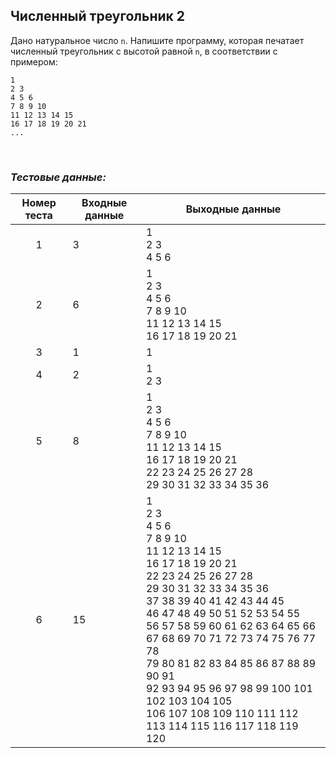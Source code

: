 ## Численный треугольник 2

Дано натуральное число <code>n</code>. Напишите программу, которая печатает численный треугольник с высотой равной <code>n</code>, в соответствии с примером:

    1
    2 3
    4 5 6
    7 8 9 10
    11 12 13 14 15
    16 17 18 19 20 21
    ...

<br>

### *Тестовые данные:*

| Номер теста | Входные данные | Выходные данные                                                                                                                                                                                                                                                                                                                                                                                                                    |
|:-----------:|----------------|------------------------------------------------------------------------------------------------------------------------------------------------------------------------------------------------------------------------------------------------------------------------------------------------------------------------------------------------------------------------------------------------------------------------------------|
|      1      | 3              | 1<br>2 3<br>4 5 6                                                                                                                                                                                                                                                                                                                                                                                                                  |
|      2      | 6              | 1<br>2 3<br>4 5 6<br>7 8 9 10<br>11 12 13 14 15<br>16 17 18 19 20 21                                                                                                                                                                                                                                                                                                                                                               |
|      3      | 1              | 1                                                                                                                                                                                                                                                                                                                                                                                                                                  |
|      4      | 2              | 1<br>2 3                                                                                                                                                                                                                                                                                                                                                                                                                           |
|      5      | 8              | 1<br>2 3<br>4 5 6<br>7 8 9 10<br>11 12 13 14 15<br>16 17 18 19 20 21<br>22 23 24 25 26 27 28<br>29 30 31 32 33 34 35 36                                                                                                                                                                                                                                                                                                            |
|      6      | 15             | 1<br>2 3<br>4 5 6<br>7 8 9 10<br>11 12 13 14 15<br>16 17 18 19 20 21<br>22 23 24 25 26 27 28<br>29 30 31 32 33 34 35 36<br>37 38 39 40 41 42 43 44 45<br>46 47 48 49 50 51 52 53 54 55 <br>56 57 58 59 60 61 62 63 64 65 66 <br>67 68 69 70 71 72 73 74 75 76 77 78 <br>79 80 81 82 83 84 85 86 87 88 89 90 91 <br>92 93 94 95 96 97 98 99 100 101 102 103 104 105 <br>106 107 108 109 110 111 112 113 114 115 116 117 118 119 120 |